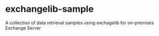 # exchangelib-sample
A collection of data retrieval samples using exchagelib for on-premises Exchange Server
